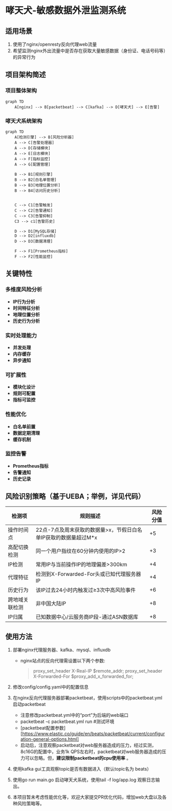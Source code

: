 # 哮天犬-敏感数据外泄监测系统

## 适用场景
1. 使用了nginx/openresty反向代理web流量
2. 希望监测nginx外出流量中是否存在获取大量敏感数据（身份证、电话号码等）的异常行为

## 项目架构简述

### 项目整体架构

```mermaid
graph TD
    A[nginx] --> B[packetbeat] --> C[kafka] --> D[哮天犬] --> E[告警]
```

### 哮天犬系统架构

```mermaid
graph TD
    A[检测引擎] --> B[风险分析器]
    A --> C[告警处理器]
    A --> D[存储模块]
    A --> E[日志模块]
    A --> F[指标监控]
    A --> G[配置管理]

    B --> B1[规则引擎]
    B --> B2[白名单管理]
    B --> B3[地理位置分析]
    B --> B4[访问历史分析]
   
    
    C --> C1[告警触发]
    C --> C2[告警通知]
    C --> C3[告警抑制]
    C3 --> c1[告警历史]

    D --> D1[MySQL存储]
    D --> D2[influxdb]
    D --> D3[数据清理]

    F --> F1[Prometheus指标]
    F --> F2[性能监控]
```

## 关键特性
### 多维度风险分析
- **IP行为分析**
- **时间特征分析**
- **地理位置分析**
- **历史行为分析**

### 实时处理能力
- **并发处理**
- **内存缓存**
- **异步通知**

### 可扩展性
- **模块化设计**
- **规则可配置**
- **指标可监控**

### 性能优化
- **白名单前置**
- **数据定期清理**
- **缓存机制**

### 监控告警
- **Prometheus指标**
- **告警通知**
- **历史记录**


## 风险识别策略（基于UEBA；举例，详见代码）
| 检测项               | 规则描述                                                                 | 风险分值 |
|----------------------|--------------------------------------------------------------------------|----------|
| 操作时间点           | 22点-7点及周末获取的数据量>x，节假日白名单IP获取的数据量超过M*x          | +5       |
| 高配切换检测         | 同一个用户指纹在60分钟内使用的IP>2                                       | +3       |
| IP检测           | 常用IP与当前操作IP的地理偏差>300km                                       | +4       |
| 代理特征             | 检测到X-Forwarded-For头或已知代理服务器IP                                | +4       |
| 历史行为             | 该IP过去24小时内触发过≥3次中高风险事件                                   | +6       |
| 跨地域关联检测       | 非中国大陆IP                                                             | +8       |
| IP归属               | 已知数据中心/云服务商IP段-通过ASN数据库                                  | +8       |

## 使用方法
1. 部署nginx代理服务器、kafka、mysql、influxdb
   - nginx站点的反向代理需设置以下两个参数:
     > proxy_set_header X-Real-IP $remote_addr;
     > proxy_set_header X-Forwarded-For $proxy_add_x_forwarded_for;
     
3. 修改config/config.yaml中的配置信息
4. 在nginx反向代理服务器部署packetbeat，使用scripts中的packetbeat.yml启动packetbeat
   - 注意修改packetbeat.yml中的“port”为后端的web端口
   - packetbeat -c packetbeat.yml run #测试环境
   - [packetbeat配置参数][https://www.elastic.co/guide/en/beats/packetbeat/current/configuration-general-options.html]
   - 启动后，注意观察packetbeat对web服务器造成的压力，经过实测，8c16G的配置中，业务1k QPS左右时，packetbeat对web服务器造成的压力可以忽略。但，**建议限制packetbeat的cpu使用率** 。
6. 使用kafka gui工具观察topic是否有数据进入（默认topic名为 beats）
7. 使用go run main.go 启动哮天犬系统，使用tail -f log/app.log 观察日志输出。
8. 本项目暂未考虑性能优化等，欢迎大家提交PR优化代码，增加web大盘以及各种风险策略等。
   
